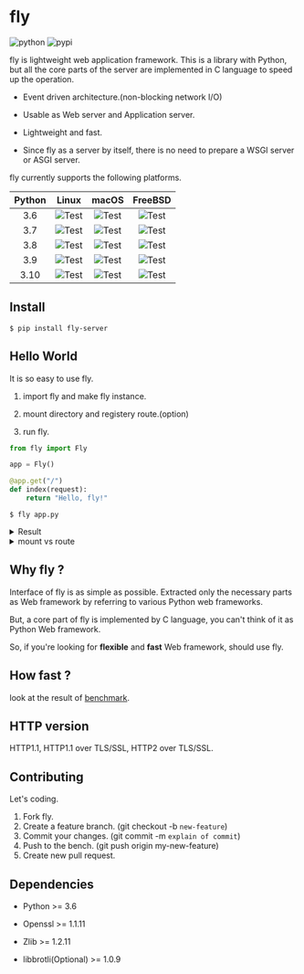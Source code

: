 
# fly

![python](https://img.shields.io/badge/python-3.6%20%7C%203.7%20%7C%203.8%20%7C%203.9%20%7C%203.10-blue)
![pypi](https://badge.fury.io/py/fly-server.svg)

fly is lightweight web application framework. This is a library with Python, but all the core parts of the server are implemented in C language to speed up the operation.

* Event driven architecture.(non-blocking network I/O)

* Usable as Web server and Application server.

* Lightweight and fast.

* Since fly as a server by itself, there is no need to prepare a WSGI server or ASGI server.

fly currently supports the following platforms.

| Python | Linux | macOS | FreeBSD |
| :-: | :-: | :-: | :-: |
| 3.6 | ![Test](https://github.com/github/tatsuya4649/fly/actions/workflows/linux-py36.yml/badge.svg) | ![Test](https://github.com/github/tatsuya4649/fly/actions/workflows/macos-py36.yml/badge.svg) | ![Test](https://github.com/github/tatsuya4649/fly/actions/workflows/freebsd-py36.yml/badge.svg) |
| 3.7 | ![Test](https://github.com/github/tatsuya4649/fly/actions/workflows/linux-py37.yml/badge.svg) | ![Test](https://github.com/github/tatsuya4649/fly/actions/workflows/macos-py37.yml/badge.svg) | ![Test](https://github.com/github/tatsuya4649/fly/actions/workflows/freebsd-py37.yml/badge.svg) |
| 3.8 | ![Test](https://github.com/github/tatsuya4649/fly/actions/workflows/linux-py38.yml/badge.svg) | ![Test](https://github.com/github/tatsuya4649/fly/actions/workflows/macos-py38.yml/badge.svg) | ![Test](https://github.com/github/tatsuya4649/fly/actions/workflows/freebsd-py38.yml/badge.svg) |
| 3.9 | ![Test](https://github.com/github/tatsuya4649/fly/actions/workflows/linux-py39.yml/badge.svg) | ![Test](https://github.com/github/tatsuya4649/fly/actions/workflows/macos-py39.yml/badge.svg) | ![Test](https://github.com/github/tatsuya4649/fly/actions/workflows/freebsd-py39.yml/badge.svg) |
| 3.10 | ![Test](https://github.com/github/tatsuya4649/fly/actions/workflows/linux-py310.yml/badge.svg) | ![Test](https://github.com/github/tatsuya4649/fly/actions/workflows/macos-py310.yml/badge.svg) | ![Test](https://github.com/github/tatsuya4649/fly/actions/workflows/freebsd-py310.yml/badge.svg) |

<!--
| OS	 |  Python3.6 | Python3.7 | Python3.8 | Python3.9 | Python3.10 |
| :-: | :-: | :-: | :-: | :-: | :-: |
| **Linux** | ![Test](https://github.com/github/tatsuya4649/fly/actions/workflows/linux-py36.yml/badge.svg) | ![Test](https://github.com/github/tatsuya4649/fly/actions/workflows/linux-py37.yml/badge.svg) | ![Test](https://github.com/github/tatsuya4649/fly/actions/workflows/linux-py38.yml/badge.svg) | ![Test](https://github.com/github/tatsuya4649/fly/actions/workflows/linux-py39.yml/badge.svg) | ![Test](https://github.com/github/tatsuya4649/fly/actions/workflows/linux-py310.yml/badge.svg) |
| **macOS** | ![Test](https://github.com/github/tatsuya4649/fly/actions/workflows/macos-py36.yml/badge.svg) | ![Test](https://github.com/github/tatsuya4649/fly/actions/workflows/macos-py37.yml/badge.svg) | ![Test](https://github.com/github/tatsuya4649/fly/actions/workflows/macos-py38.yml/badge.svg) | ![Test](https://github.com/github/tatsuya4649/fly/actions/workflows/macos-py39.yml/badge.svg) | ![Test](https://github.com/github/tatsuya4649/fly/actions/workflows/macos-py310.yml/badge.svg) |
| **FreeBSD** | ![Test](https://github.com/github/tatsuya4649/fly/actions/workflows/freebsd-py36.yml/badge.svg) | ![Test](https://github.com/github/tatsuya4649/fly/actions/workflows/freebsd-py37.yml/badge.svg) | ![Test](https://github.com/github/tatsuya4649/fly/actions/workflows/freebsd-py38.yml/badge.svg) | ![Test](https://github.com/github/tatsuya4649/fly/actions/workflows/freebsd-py39.yml/badge.svg) | ![Test](https://github.com/github/tatsuya4649/fly/actions/workflows/freebsd-py310.yml/badge.svg) |
-->

## Install

```
$ pip install fly-server
```

## Hello World

It is so easy to use fly.

1. import fly and make fly instance.

2. mount directory and registery route.(option)

3. run fly.

```python
from fly import Fly

app = Fly()

@app.get("/")
def index(request):
    return "Hello, fly!"

```

```
$ fly app.py
```

<details>
<summary>Result</summary>
<div>

```

    * fly Running on 0.0.0.0:1234 (Press CTRL+C to quit)
    * fly 1 workers
    * Application file: app.py
    * SSL: False
    * Log directory path: -
    * Mount paths: -

```

</div>
</details>

<details>
<summary>mount vs route</summary>
<div>

* mount: use for static content(css, html, js)

* route: use for dynamic content(like CGI)

</div>
</details>

## Why fly ?

Interface of fly is as simple as possible. Extracted only the necessary parts as Web framework by referring to various Python web frameworks.

But, a core part of fly is implemented by C language, you can't think of it as Python Web framework.

So, if you're looking for **flexible** and **fast** Web framework, should use fly.
## How fast ?

look at the result of [benchmark](https://github.com/tatsuya4649/fly/blob/develop/bench/README.md).

## HTTP version

HTTP1.1, HTTP1.1 over TLS/SSL, HTTP2 over TLS/SSL.

## Contributing

Let's coding.

1. Fork fly.
2. Create a feature branch. (git checkout -b `new-feature`)
3. Commit your changes. (git commit -m `explain of commit`)
4. Push to the bench. (git push origin my-new-feature)
5. Create new pull request.

## Dependencies

* Python >= 3.6

* Openssl >= 1.1.11

* Zlib >= 1.2.11

* libbrotli(Optional) >= 1.0.9

